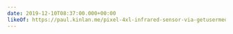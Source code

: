 ```yaml
---
date: 2019-12-10T08:37:00.000+00:00
likeOf: https://paul.kinlan.me/pixel-4xl-infrared-sensor-via-getusermedia/
---
```

